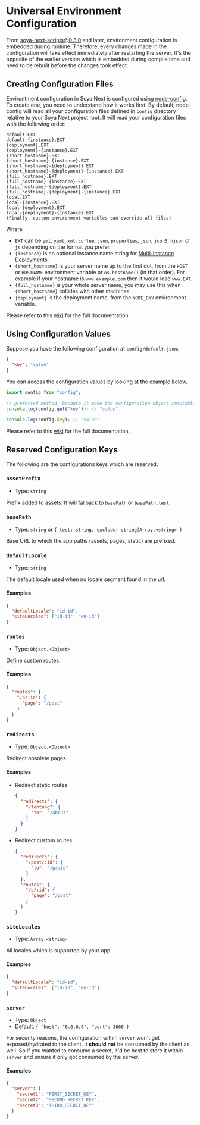# Universal Environment Configuration

From soya-next-scripts@0.3.0 and later, environment configuration is embedded during runtime.
Therefore, every changes made in the configuration will take effect immediately after restarting the server.
It's the opposite of the earlier version which is embedded during compile time and need to be rebuilt before the changes took effect.

## Creating Configuration Files

Environtment configuration in Soya Next is configured using [node-config](https://github.com/lorenwest/node-config).
To create one, you need to understand how it works first.
By default, node-config will read all your configuration files defined in `config` directory relative to your Soya Next project root.
It will read your configuration files with the following order:

```
default.EXT
default-{instance}.EXT
{deployment}.EXT
{deployment}-{instance}.EXT
{short_hostname}.EXT
{short_hostname}-{instance}.EXT
{short_hostname}-{deployment}.EXT
{short_hostname}-{deployment}-{instance}.EXT
{full_hostname}.EXT
{full_hostname}-{instance}.EXT
{full_hostname}-{deployment}.EXT
{full_hostname}-{deployment}-{instance}.EXT
local.EXT
local-{instance}.EXT
local-{deployment}.EXT
local-{deployment}-{instance}.EXT
(Finally, custom environment variables can override all files)
```

Where

- `EXT` can be `yml`, `yaml`, `xml`, `coffee`, `cson`, `properties`, `json`, `json5`, `hjson` or `js` depending on the format you prefer,
- `{instance}` is an optional instance name string for [Multi-Instance Deployments](https://github.com/lorenwest/node-config/wiki/Configuration-Files#multi-instance-deployments).
- `{short_hostname}` is your server name up to the first dot, from the `HOST` or `HOSTNAME` environment variable or `os.hostname()` (in that order). For example if your hostname is `www.example.com` then it would load `www.EXT`.
- `{full_hostname}` is your whole server name, you may use this when `{short_hostname}` collides with other machines.
- `{deployment}` is the deployment name, from the `NODE_ENV` environment variable.

Please refer to this [wiki](https://github.com/lorenwest/node-config/wiki/Configuration-Files) for the full documentation.

## Using Configuration Values

Suppose you have the following configuration at `config/default.json`:

```json
{
  "key": "value"
}
```

You can access the configuration values by looking at the example below.

```js
import config from "config";

// preferred method, because it make the configuration object immutable
console.log(config.get("key")); // "value"

console.log(config.key); // "value"
```

Please refer to this [wiki](https://github.com/lorenwest/node-config/wiki/Common-Usage) for the full documentation.

## Reserved Configuration Keys

The following are the configurations keys which are reserved:

### `assetPrefix`

- Type: `string`

Prefix added to assets. It will fallback to `basePath` or `basePath.test`.

### `basePath`

- Type: `string` or `{ test: string, exclude: string|Array.<string> }`

Base URL to which the app paths (assets, pages, static) are prefixed.

### `defaultLocale`

- Type: `string`

The default locale used when no locale segment found in the url.

#### Examples

```json
{
  "defaultLocale": "id-id",
  "siteLocales": ["id-id", "en-id"]
}
```

### `routes`

- Type: `Object.<Object>`

Define custom routes.

#### Examples

```json
{
  "routes": {
    "/p/:id": {
      "page": "/post"
    }
  }
}
```

### `redirects`

- Type: `Object.<Object>`

Redirect obsolete pages.

#### Examples

- Redirect static routes

  ```json
  {
    "redirects": {
      "/tentang": {
        "to": "/about"
      }
    }
  }
  ```

- Redirect custom routes

  ```json
  {
    "redirects": {
      "/post/:id": {
        "to": "/p/:id"
      }
    },
    "routes": {
      "/p/:id": {
        "page": "/post"
      }
    }
  }
  ```

### `siteLocales`

- Type: `Array.<string>`

All locales which is supported by your app.

#### Examples

```json
{
  "defaultLocale": "id-id",
  "siteLocales": ["id-id", "en-id"]
}
```

### `server`

- Type: `Object`
- Default: `{ "host": "0.0.0.0", "port": 3000 }`

For security reasons, the configuration within `server` won't get exposed/hydrated to the client.
It **should not** be consumed by the client as well.
So if you wanted to consume a secret, it'd be best to store it within `server` and ensure it only got consumed by the server.

#### Examples

```json
{
  "server": {
    "secret1": "FIRST_SECRET_KEY",
    "secret2": "SECOND_SECRET_KEY",
    "secret3": "THIRD_SECRET_KEY"
  }
}
```
